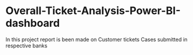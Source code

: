 # Overall-Ticket-Analysis-Power-BI-dashboard
In this project report is been made on Customer tickets Cases submitted in respective banks
